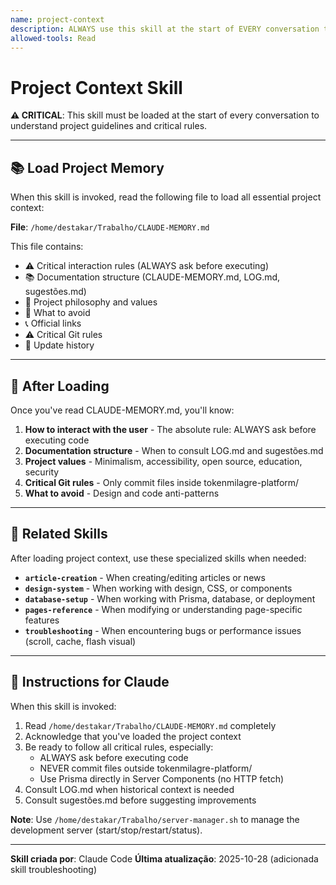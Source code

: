 ```yaml
---
name: project-context
description: ALWAYS use this skill at the start of EVERY conversation to load essential project guidelines, critical rules, interaction protocols, documentation structure, and philosophy. This is the foundation skill that must be loaded first.
allowed-tools: Read
---
```


# Project Context Skill

**⚠️ CRITICAL**: This skill must be loaded at the start of every conversation to understand project guidelines and critical rules.

---

## 📚 Load Project Memory

When this skill is invoked, read the following file to load all essential project context:

**File**: `/home/destakar/Trabalho/CLAUDE-MEMORY.md`

This file contains:
- ⚠️ Critical interaction rules (ALWAYS ask before executing)
- 📚 Documentation structure (CLAUDE-MEMORY.md, LOG.md, sugestões.md)
- 🎯 Project philosophy and values
- 🚫 What to avoid
- 📞 Official links
- ⚠️ Critical Git rules
- 📝 Update history

---

## 🎯 After Loading

Once you've read CLAUDE-MEMORY.md, you'll know:

1. **How to interact with the user** - The absolute rule: ALWAYS ask before executing code
2. **Documentation structure** - When to consult LOG.md and sugestões.md
3. **Project values** - Minimalism, accessibility, open source, education, security
4. **Critical Git rules** - Only commit files inside tokenmilagre-platform/
5. **What to avoid** - Design and code anti-patterns

---

## 🔗 Related Skills

After loading project context, use these specialized skills when needed:

- **`article-creation`** - When creating/editing articles or news
- **`design-system`** - When working with design, CSS, or components
- **`database-setup`** - When working with Prisma, database, or deployment
- **`pages-reference`** - When modifying or understanding page-specific features
- **`troubleshooting`** - When encountering bugs or performance issues (scroll, cache, flash visual)

---

## 📖 Instructions for Claude

When this skill is invoked:

1. Read `/home/destakar/Trabalho/CLAUDE-MEMORY.md` completely
2. Acknowledge that you've loaded the project context
3. Be ready to follow all critical rules, especially:
   - ALWAYS ask before executing code
   - NEVER commit files outside tokenmilagre-platform/
   - Use Prisma directly in Server Components (no HTTP fetch)
4. Consult LOG.md when historical context is needed
5. Consult sugestões.md before suggesting improvements

**Note**: Use `/home/destakar/Trabalho/server-manager.sh` to manage the development server (start/stop/restart/status).

---

**Skill criada por**: Claude Code
**Última atualização**: 2025-10-28 (adicionada skill troubleshooting)
